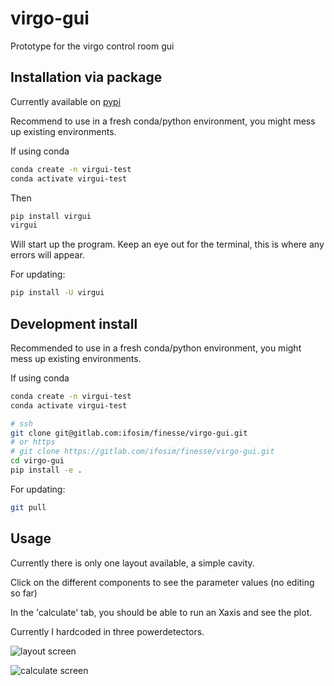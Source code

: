 # virgo-gui

Prototype for the virgo control room gui

## Installation via package

Currently available on [pypi](https://pypi.org/project/virgui/)

Recommend to use in a fresh conda/python environment, you might mess up existing environments.

If using conda

```bash
conda create -n virgui-test
conda activate virgui-test
```

Then

```bash
pip install virgui
virgui
```

Will start up the program. Keep an eye out for the terminal, this is where any errors will appear.

For updating:

```bash
pip install -U virgui
```

## Development install

Recommended to use in a fresh conda/python environment, you might mess up existing environments.

If using conda

```bash
conda create -n virgui-test
conda activate virgui-test
```

```bash
# ssh
git clone git@gitlab.com:ifosim/finesse/virgo-gui.git
# or https
# git clone https://gitlab.com/ifosim/finesse/virgo-gui.git
cd virgo-gui
pip install -e .
```

For updating:

```bash
git pull
```

## Usage

Currently there is only one layout available, a simple cavity.

Click on the different components to see the parameter values (no editing so far)

In the 'calculate' tab, you should be able to run an Xaxis and see the plot.

Currently I hardcoded in three powerdetectors.

![layout screen](layout.png)

![calculate screen](calculate.png)
